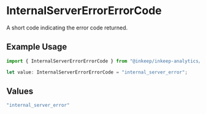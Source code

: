 # InternalServerErrorErrorCode

A short code indicating the error code returned.

## Example Usage

```typescript
import { InternalServerErrorErrorCode } from "@inkeep/inkeep-analytics/models/errors";

let value: InternalServerErrorErrorCode = "internal_server_error";
```

## Values

```typescript
"internal_server_error"
```